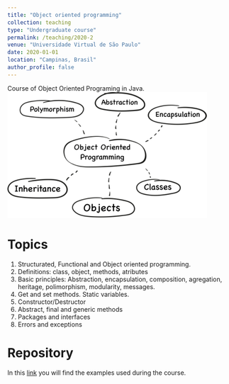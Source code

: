 ```yaml
---
title: "Object oriented programming"
collection: teaching
type: "Undergraduate course"
permalink: /teaching/2020-2
venue: "Universidade Virtual de São Paulo"
date: 2020-01-01
location: "Campinas, Brasil"
author_profile: false
---
```


Course of Object Oriented Programing in Java.
<br/><img src='/images/teaching/oo.png'>

Topics
======
1. Structurated, Functional and Object oriented programming.
2. Definitions: class, object, methods, atributes
3. Basic principles: Abstraction, encapsulation, composition, agregation, heritage, polimorphism, modularity, messages.
4. Get and set methods. Static variables.
5. Constructor/Destructor
6. Abstract, final and generic methods
7. Packages and interfaces
8. Errors and exceptions


Repository
======
In this [link](https://github.com/andalenavals/JavaCrashCourse) you will find the examples used during the course.
